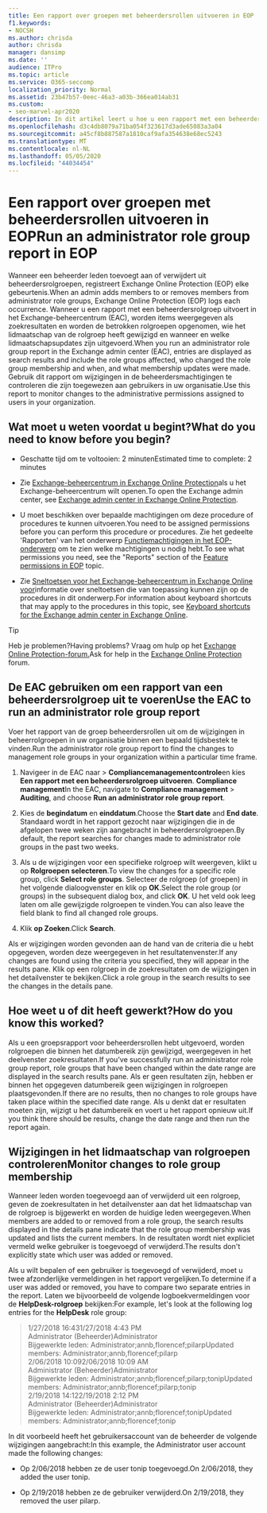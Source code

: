 ```yaml
---
title: Een rapport over groepen met beheerdersrollen uitvoeren in EOP
f1.keywords:
- NOCSH
ms.author: chrisda
author: chrisda
manager: dansimp
ms.date: ''
audience: ITPro
ms.topic: article
ms.service: O365-seccomp
localization_priority: Normal
ms.assetid: 23b47b57-0eec-46a3-a03b-366ea014ab31
ms.custom:
- seo-marvel-apr2020
description: In dit artikel leert u hoe u een rapport met een beheerdersrolgroep uitvoert in Exchange Online Protection (EOP).
ms.openlocfilehash: d3c4db8079a71ba054f323617d3ade65083a3a04
ms.sourcegitcommit: a45cf8b887587a1810caf9afa354638e68ec5243
ms.translationtype: MT
ms.contentlocale: nl-NL
ms.lasthandoff: 05/05/2020
ms.locfileid: "44034454"
---
```

# <a name="run-an-administrator-role-group-report-in-eop"></a><span data-ttu-id="6041e-103">Een rapport over groepen met beheerdersrollen uitvoeren in EOP</span><span class="sxs-lookup"><span data-stu-id="6041e-103">Run an administrator role group report in EOP</span></span>

 <span data-ttu-id="6041e-104">Wanneer een beheerder leden toevoegt aan of verwijdert uit beheerdersrolgroepen, registreert Exchange Online Protection (EOP) elke gebeurtenis.</span><span class="sxs-lookup"><span data-stu-id="6041e-104">When an admin adds members to or removes members from administrator role groups, Exchange Online Protection (EOP) logs each occurrence.</span></span> <span data-ttu-id="6041e-105">Wanneer u een rapport met een beheerdersrolgroep uitvoert in het Exchange-beheercentrum (EAC), worden items weergegeven als zoekresultaten en worden de betrokken rolgroepen opgenomen, wie het lidmaatschap van de rolgroep heeft gewijzigd en wanneer en welke lidmaatschapsupdates zijn uitgevoerd.</span><span class="sxs-lookup"><span data-stu-id="6041e-105">When you run an administrator role group report in the Exchange admin center (EAC), entries are displayed as search results and include the role groups affected, who changed the role group membership and when, and what membership updates were made.</span></span> <span data-ttu-id="6041e-106">Gebruik dit rapport om wijzigingen in de beheerdersmachtigingen te controleren die zijn toegewezen aan gebruikers in uw organisatie.</span><span class="sxs-lookup"><span data-stu-id="6041e-106">Use this report to monitor changes to the administrative permissions assigned to users in your organization.</span></span>

## <a name="what-do-you-need-to-know-before-you-begin"></a><span data-ttu-id="6041e-107">Wat moet u weten voordat u begint?</span><span class="sxs-lookup"><span data-stu-id="6041e-107">What do you need to know before you begin?</span></span>

- <span data-ttu-id="6041e-108">Geschatte tijd om te voltooien: 2 minuten</span><span class="sxs-lookup"><span data-stu-id="6041e-108">Estimated time to complete: 2 minutes</span></span>

- <span data-ttu-id="6041e-109">Zie [Exchange-beheercentrum in Exchange Online Protection](exchange-admin-center-in-exchange-online-protection-eop.md)als u het Exchange-beheercentrum wilt openen.</span><span class="sxs-lookup"><span data-stu-id="6041e-109">To open the Exchange admin center, see [Exchange admin center in Exchange Online Protection](exchange-admin-center-in-exchange-online-protection-eop.md).</span></span>

- <span data-ttu-id="6041e-110">U moet beschikken over bepaalde machtigingen om deze procedure of procedures te kunnen uitvoeren.</span><span class="sxs-lookup"><span data-stu-id="6041e-110">You need to be assigned permissions before you can perform this procedure or procedures.</span></span> <span data-ttu-id="6041e-111">Zie het gedeelte 'Rapporten' van het onderwerp [Functiemachtigingen in het EOP-onderwerp](feature-permissions-in-eop.md) om te zien welke machtigingen u nodig hebt.</span><span class="sxs-lookup"><span data-stu-id="6041e-111">To see what permissions you need, see the "Reports" section of the [Feature permissions in EOP](feature-permissions-in-eop.md) topic.</span></span>

- <span data-ttu-id="6041e-112">Zie [Sneltoetsen voor het Exchange-beheercentrum in Exchange Online voor](https://docs.microsoft.com/Exchange/accessibility/keyboard-shortcuts-in-admin-center)informatie over sneltoetsen die van toepassing kunnen zijn op de procedures in dit onderwerp.</span><span class="sxs-lookup"><span data-stu-id="6041e-112">For information about keyboard shortcuts that may apply to the procedures in this topic, see [Keyboard shortcuts for the Exchange admin center in Exchange Online](https://docs.microsoft.com/Exchange/accessibility/keyboard-shortcuts-in-admin-center).</span></span>

> [!TIP]
> <span data-ttu-id="6041e-113">Heb je problemen?</span><span class="sxs-lookup"><span data-stu-id="6041e-113">Having problems?</span></span> <span data-ttu-id="6041e-114">Vraag om hulp op het [Exchange Online Protection-forum.](https://go.microsoft.com/fwlink/p/?linkId=285351)</span><span class="sxs-lookup"><span data-stu-id="6041e-114">Ask for help in the [Exchange Online Protection](https://go.microsoft.com/fwlink/p/?linkId=285351) forum.</span></span>

## <a name="use-the-eac-to-run-an-administrator-role-group-report"></a><span data-ttu-id="6041e-115">De EAC gebruiken om een rapport van een beheerdersrolgroep uit te voeren</span><span class="sxs-lookup"><span data-stu-id="6041e-115">Use the EAC to run an administrator role group report</span></span>

<span data-ttu-id="6041e-116">Voer het rapport van de groep beheerdersrollen uit om de wijzigingen in beheerrolgroepen in uw organisatie binnen een bepaald tijdsbestek te vinden.</span><span class="sxs-lookup"><span data-stu-id="6041e-116">Run the administrator role group report to find the changes to management role groups in your organization within a particular time frame.</span></span>

1. <span data-ttu-id="6041e-117">Navigeer in de EAC naar \> **Compliancemanagementcontrole**en kies **Een rapport met een beheerdersrolgroep uitvoeren**. **Compliance management**</span><span class="sxs-lookup"><span data-stu-id="6041e-117">In the EAC, navigate to **Compliance management** \> **Auditing**, and choose **Run an administrator role group report**.</span></span>

2. <span data-ttu-id="6041e-118">Kies de **begindatum** en **einddatum**.</span><span class="sxs-lookup"><span data-stu-id="6041e-118">Choose the **Start date** and **End date**.</span></span> <span data-ttu-id="6041e-119">Standaard wordt in het rapport gezocht naar wijzigingen die in de afgelopen twee weken zijn aangebracht in beheerdersrolgroepen.</span><span class="sxs-lookup"><span data-stu-id="6041e-119">By default, the report searches for changes made to administrator role groups in the past two weeks.</span></span>

3. <span data-ttu-id="6041e-120">Als u de wijzigingen voor een specifieke rolgroep wilt weergeven, klikt u op **Rolgroepen selecteren**.</span><span class="sxs-lookup"><span data-stu-id="6041e-120">To view the changes for a specific role group, click **Select role groups**.</span></span> <span data-ttu-id="6041e-121">Selecteer de rolgroep (of groepen) in het volgende dialoogvenster en klik op **OK**.</span><span class="sxs-lookup"><span data-stu-id="6041e-121">Select the role group (or groups) in the subsequent dialog box, and click **OK**.</span></span> <span data-ttu-id="6041e-122">U het veld ook leeg laten om alle gewijzigde rolgroepen te vinden.</span><span class="sxs-lookup"><span data-stu-id="6041e-122">You can also leave the field blank to find all changed role groups.</span></span>

4. <span data-ttu-id="6041e-123">Klik **op Zoeken**.</span><span class="sxs-lookup"><span data-stu-id="6041e-123">Click **Search**.</span></span>

<span data-ttu-id="6041e-124">Als er wijzigingen worden gevonden aan de hand van de criteria die u hebt opgegeven, worden deze weergegeven in het resultatenvenster.</span><span class="sxs-lookup"><span data-stu-id="6041e-124">If any changes are found using the criteria you specified, they will appear in the results pane.</span></span> <span data-ttu-id="6041e-125">Klik op een rolgroep in de zoekresultaten om de wijzigingen in het detailvenster te bekijken.</span><span class="sxs-lookup"><span data-stu-id="6041e-125">Click a role group in the search results to see the changes in the details pane.</span></span>

## <a name="how-do-you-know-this-worked"></a><span data-ttu-id="6041e-126">Hoe weet u of dit heeft gewerkt?</span><span class="sxs-lookup"><span data-stu-id="6041e-126">How do you know this worked?</span></span>

<span data-ttu-id="6041e-127">Als u een groepsrapport voor beheerdersrollen hebt uitgevoerd, worden rolgroepen die binnen het datumbereik zijn gewijzigd, weergegeven in het deelvenster zoekresultaten.</span><span class="sxs-lookup"><span data-stu-id="6041e-127">If you've successfully run an administrator role group report, role groups that have been changed within the date range are displayed in the search results pane.</span></span> <span data-ttu-id="6041e-128">Als er geen resultaten zijn, hebben er binnen het opgegeven datumbereik geen wijzigingen in rolgroepen plaatsgevonden.</span><span class="sxs-lookup"><span data-stu-id="6041e-128">If there are no results, then no changes to role groups have taken place within the specified date range.</span></span> <span data-ttu-id="6041e-129">Als u denkt dat er resultaten moeten zijn, wijzigt u het datumbereik en voert u het rapport opnieuw uit.</span><span class="sxs-lookup"><span data-stu-id="6041e-129">If you think there should be results, change the date range and then run the report again.</span></span>

## <a name="monitor-changes-to-role-group-membership"></a><span data-ttu-id="6041e-130">Wijzigingen in het lidmaatschap van rolgroepen controleren</span><span class="sxs-lookup"><span data-stu-id="6041e-130">Monitor changes to role group membership</span></span>

<span data-ttu-id="6041e-131">Wanneer leden worden toegevoegd aan of verwijderd uit een rolgroep, geven de zoekresultaten in het detailvenster aan dat het lidmaatschap van de rolgroep is bijgewerkt en worden de huidige leden weergegeven.</span><span class="sxs-lookup"><span data-stu-id="6041e-131">When members are added to or removed from a role group, the search results displayed in the details pane indicate that the role group membership was updated and lists the current members.</span></span> <span data-ttu-id="6041e-132">In de resultaten wordt niet expliciet vermeld welke gebruiker is toegevoegd of verwijderd.</span><span class="sxs-lookup"><span data-stu-id="6041e-132">The results don't explicitly state which user was added or removed.</span></span>

<span data-ttu-id="6041e-133">Als u wilt bepalen of een gebruiker is toegevoegd of verwijderd, moet u twee afzonderlijke vermeldingen in het rapport vergelijken.</span><span class="sxs-lookup"><span data-stu-id="6041e-133">To determine if a user was added or removed, you have to compare two separate entries in the report.</span></span> <span data-ttu-id="6041e-134">Laten we bijvoorbeeld de volgende logboekvermeldingen voor de **HelpDesk-rolgroep** bekijken:</span><span class="sxs-lookup"><span data-stu-id="6041e-134">For example, let's look at the following log entries for the **HelpDesk** role group:</span></span>

> <span data-ttu-id="6041e-135">1/27/2018 16:43</span><span class="sxs-lookup"><span data-stu-id="6041e-135">1/27/2018 4:43 PM</span></span> <br> <span data-ttu-id="6041e-136">Administrator (Beheerder)</span><span class="sxs-lookup"><span data-stu-id="6041e-136">Administrator</span></span> <br> <span data-ttu-id="6041e-137">Bijgewerkte leden: Administrator;annb,florencef;pilarp</span><span class="sxs-lookup"><span data-stu-id="6041e-137">Updated members: Administrator;annb,florencef;pilarp</span></span> <br> <span data-ttu-id="6041e-138">2/06/2018 10:09</span><span class="sxs-lookup"><span data-stu-id="6041e-138">2/06/2018 10:09 AM</span></span> <br> <span data-ttu-id="6041e-139">Administrator (Beheerder)</span><span class="sxs-lookup"><span data-stu-id="6041e-139">Administrator</span></span> <br> <span data-ttu-id="6041e-140">Bijgewerkte leden: Administrator;annb;florencef;pilarp;tonip</span><span class="sxs-lookup"><span data-stu-id="6041e-140">Updated members: Administrator;annb;florencef;pilarp;tonip</span></span> <br> <span data-ttu-id="6041e-141">2/19/2018 14:12</span><span class="sxs-lookup"><span data-stu-id="6041e-141">2/19/2018 2:12 PM</span></span> <br> <span data-ttu-id="6041e-142">Administrator (Beheerder)</span><span class="sxs-lookup"><span data-stu-id="6041e-142">Administrator</span></span> <br> <span data-ttu-id="6041e-143">Bijgewerkte leden: Administrator;annb;florencef;tonip</span><span class="sxs-lookup"><span data-stu-id="6041e-143">Updated members: Administrator;annb;florencef;tonip</span></span>

<span data-ttu-id="6041e-144">In dit voorbeeld heeft het gebruikersaccount van de beheerder de volgende wijzigingen aangebracht:</span><span class="sxs-lookup"><span data-stu-id="6041e-144">In this example, the Administrator user account made the following changes:</span></span>

- <span data-ttu-id="6041e-145">Op 2/06/2018 hebben ze de user tonip toegevoegd.</span><span class="sxs-lookup"><span data-stu-id="6041e-145">On 2/06/2018, they added the user tonip.</span></span>

- <span data-ttu-id="6041e-146">Op 2/19/2018 hebben ze de gebruiker verwijderd.</span><span class="sxs-lookup"><span data-stu-id="6041e-146">On 2/19/2018, they removed the user pilarp.</span></span>
